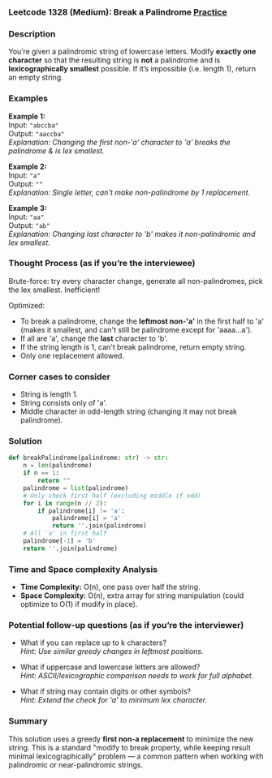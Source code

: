 ### Leetcode 1328 (Medium): Break a Palindrome [Practice](https://leetcode.com/problems/break-a-palindrome)

### Description  
You’re given a palindromic string of lowercase letters. Modify **exactly one character** so that the resulting string is **not** a palindrome and is **lexicographically smallest** possible. If it’s impossible (i.e. length 1), return an empty string.

### Examples  

**Example 1:**  
Input: `"abccba"`  
Output: `"aaccba"`  
*Explanation: Changing the first non-'a' character to 'a' breaks the palindrome & is lex smallest.*

**Example 2:**  
Input: `"a"`  
Output: `""`  
*Explanation: Single letter, can't make non-palindrome by 1 replacement.*

**Example 3:**  
Input: `"aa"`  
Output: `"ab"`  
*Explanation: Changing last character to 'b' makes it non-palindromic and lex smallest.*

### Thought Process (as if you’re the interviewee)  
Brute-force: try every character change, generate all non-palindromes, pick the lex smallest. Inefficient! 

Optimized:
- To break a palindrome, change the **leftmost non-'a'** in the first half to 'a' (makes it smallest, and can't still be palindrome except for 'aaaa...a').
- If all are 'a', change the **last** character to 'b'.
- If the string length is 1, can't break palindrome, return empty string.
- Only one replacement allowed.

### Corner cases to consider  
- String is length 1.
- String consists only of 'a'.
- Middle character in odd-length string (changing it may not break palindrome).

### Solution

```python
def breakPalindrome(palindrome: str) -> str:
    n = len(palindrome)
    if n == 1:
        return ""
    palindrome = list(palindrome)
    # Only check first half (excluding middle if odd)
    for i in range(n // 2):
        if palindrome[i] != 'a':
            palindrome[i] = 'a'
            return ''.join(palindrome)
    # All 'a' in first half
    palindrome[-1] = 'b'
    return ''.join(palindrome)
```

### Time and Space complexity Analysis  
- **Time Complexity:** O(n), one pass over half the string.
- **Space Complexity:** O(n), extra array for string manipulation (could optimize to O(1) if modify in place).

### Potential follow-up questions (as if you’re the interviewer)  
- What if you can replace up to k characters?  
  *Hint: Use similar greedy changes in leftmost positions.*

- What if uppercase and lowercase letters are allowed?  
  *Hint: ASCII/lexicographic comparison needs to work for full alphabet.*

- What if string may contain digits or other symbols?  
  *Hint: Extend the check for 'a' to minimum lex character.*

### Summary
This solution uses a greedy **first non-a replacement** to minimize the new string. This is a standard "modify to break property, while keeping result minimal lexicographically" problem — a common pattern when working with palindromic or near-palindromic strings.